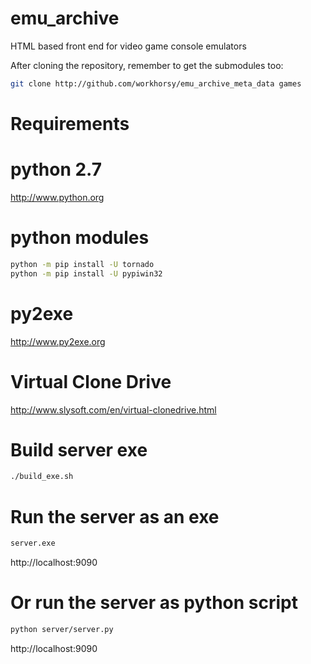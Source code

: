# emu_archive
HTML based front end for video game console emulators

After cloning the repository, remember to get the submodules too:

~~~bash
git clone http://github.com/workhorsy/emu_archive_meta_data games
~~~

# Requirements

# python 2.7
http://www.python.org

# python modules

~~~bash
python -m pip install -U tornado
python -m pip install -U pypiwin32
~~~

# py2exe
http://www.py2exe.org

# Virtual Clone Drive
http://www.slysoft.com/en/virtual-clonedrive.html



# Build server exe

~~~bash
./build_exe.sh
~~~

# Run the server as an exe

~~~bash
server.exe
~~~
http://localhost:9090

# Or run the server as python script

~~~bash
python server/server.py
~~~
http://localhost:9090
